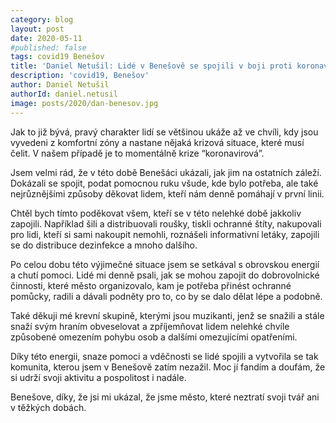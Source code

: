 ```yaml
---
category: blog
layout: post
date: 2020-05-11
#published: false
tags: covid19 Benešov
title: 'Daniel Netušil: Lidé v Benešově se spojili v boji proti koronaviru'
description: 'covid19, Benešov'
author: Daniel Netušil
authorId: daniel.netusil
image: posts/2020/dan-benesov.jpg
---
```


Jak to již bývá, pravý charakter lidí se většinou ukáže až ve chvíli, kdy jsou vyvedeni z komfortní zóny a nastane nějaká krizová situace, které musí čelit. V našem případě je to momentálně krize “koronavirová”.

Jsem velmi rád, že v této době Benešáci ukázali, jak jim na ostatních záleží. Dokázali se spojit, podat pomocnou ruku všude, kde bylo potřeba, ale také nejrůznějšími způsoby děkovat lidem, kteří nám denně pomáhají v první linii. 

Chtěl bych tímto poděkovat všem, kteří se v této nelehké době jakkoliv zapojili. Například šili a distribuovali roušky, tiskli ochranné štíty, nakupovali pro lidi, kteří si sami nakoupit nemohli, roznášeli informativní letáky, zapojili se do distribuce dezinfekce a mnoho dalšího.

Po celou dobu této výjimečné situace jsem se setkával s obrovskou energií a chutí pomoci. Lidé mi denně psali, jak se mohou zapojit do dobrovolnické činnosti, které město organizovalo, kam je potřeba přinést ochranné pomůcky, radili a dávali podněty pro to, co by se dalo dělat lépe a podobně.

Také děkuji mé krevní skupině, kterými jsou muzikanti, jenž se snažili a stále snaží svým hraním obveselovat a zpříjemňovat lidem nelehké chvíle způsobené omezením pohybu osob a dalšími omezujícími opatřeními. 

Díky této energii, snaze pomoci a vděčnosti se lidé spojili a vytvořila se tak komunita, kterou jsem v Benešově zatím nezažil. Moc jí fandím a doufám, že si udrží svoji aktivitu a pospolitost i nadále.

Benešove, díky, že jsi mi ukázal, že jsme město, které neztratí svoji tvář ani v těžkých dobách.
